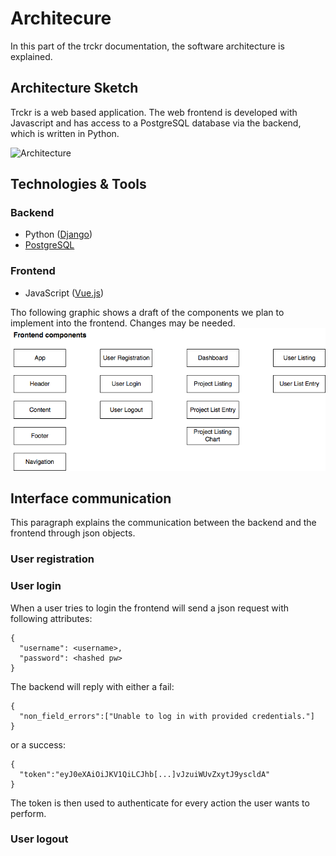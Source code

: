# Architecure

In this part of the trckr documentation, the software architecture is explained.

## Architecture Sketch

Trckr is a web based application. The web frontend is developed with Javascript and has access to a PostgreSQL database via the backend, which is written in Python.

![Architecture](../../../img/architecture.png)

## Technologies & Tools

### Backend

* Python ([Django](https://www.djangoproject.com/))
* [PostgreSQL](https://www.postgresql.org/)

### Frontend

* JavaScript ([Vue.js](https://vuejs.org/))

Tho following graphic shows a draft of the components we plan to implement into the frontend. Changes may be needed.
![Frontend Architecture](https://github.com/trckr/trckr-frontend/blob/master/documentation/trckr-frontend-architecture.png)

## Interface communication
This paragraph explains the communication between the backend and the frontend through json objects.

### User registration

### User login
When a user tries to login the frontend will send a json request with following attributes:
```
{
  "username": <username>,
  "password": <hashed pw>
}
```

The backend will reply with either a fail:
```
{
  "non_field_errors":["Unable to log in with provided credentials."]
}
```
or a success:
```
{
  "token":"eyJ0eXAiOiJKV1QiLCJhb[...]vJzuiWUvZxytJ9yscldA"
}
```
The token is then used to authenticate for every action the user wants to perform.

### User logout
